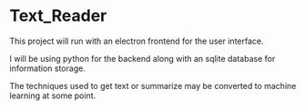 # Text_Reader
This project will run with an electron frontend for the user interface.

I will be using python for the backend along with an sqlite database for information storage.

The techniques used to get text or summarize may be converted to machine learning at some point.
